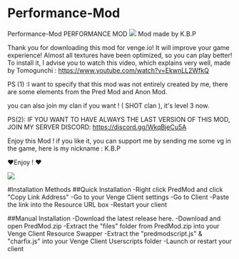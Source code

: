 # Performance-Mod

Performance-Mod
PERFORMANCE MOD
[![](https://cdn.discordapp.com/attachments/888752629780447242/894620135015464960/PERFORMANCE_Mod..jpg)]()
Mod made by K.B.P

Thank you for downloading this mod for venge.io! It will improve your game experience! Almost all textures have been optimized, so you can play better! To install it, I advise you to watch this video, which explains very well, made by Tomogunchi : https://www.youtube.com/watch?v=EkwnLL2WfkQ

PS (1) :I want to specify that this mod was not entirely created by me, there are some elements from the Pred Mod and Anon Mod.

you can also join my clan if you want ! ( SHOT clan ), it's level 3 now.

PS(2): IF YOU WANT TO HAVE ALWAYS THE LAST VERSION OF THIS MOD, JOIN MY SERVER DISCORD: https://discord.gg/WkqBjeCu5A

Enjoy this Mod ! if you like it, you can support me by sending me some vg in the game, here is my nickname : K.B.P

❤️Enjoy ! ❤️

[![](https://cdn.discordapp.com/attachments/888752629780447242/894621258556272740/KBP.PNG)]()

#Installation Methods
##Quick Installation
-Right click PredMod and click "Copy Link Address"
-Go to your Venge Client settings
-Go to Client
-Paste the link into the Resource URL box
-Restart your client

##Manual Installation
-Download the latest release here.
-Download and open PredMod.zip
-Extract the "files" folder from PredMod.zip into your Venge Client Resource Swapper
-Extract the "predmodscript.js" & "charfix.js" into your Venge Client Userscripts folder
-Launch or restart your client

